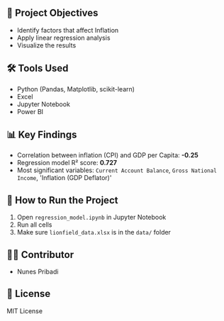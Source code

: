 
## 📌 Project Objectives

- Identify factors that affect Inflation
- Apply linear regression analysis
- Visualize the results

## 🛠️ Tools Used

- Python (Pandas, Matplotlib, scikit-learn)
- Excel
- Jupyter Notebook
- Power BI

## 📊 Key Findings

- Correlation between inflation (CPI) and GDP per Capita: **-0.25**
- Regression model R² score: **0.727**
- Most significant variables: `Current Account Balance`, `Gross National Income`, 'Inflation (GDP Deflator)'

## 🚀 How to Run the Project

1. Open `regression_model.ipynb` in Jupyter Notebook  
2. Run all cells  
3. Make sure `lionfield_data.xlsx` is in the `data/` folder

## 🧑‍💻 Contributor

- Nunes Pribadi

## 📄 License

MIT License
